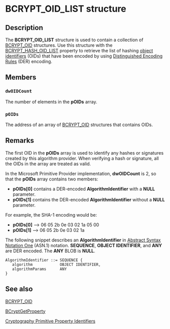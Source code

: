 # BCRYPT_OID_LIST structure

## Description

The **BCRYPT_OID_LIST** structure is used to contain a collection of [BCRYPT_OID](https://learn.microsoft.com/windows/desktop/api/bcrypt/ns-bcrypt-bcrypt_oid) structures. Use this structure with the [BCRYPT_HASH_OID_LIST](https://learn.microsoft.com/windows/desktop/SecCNG/cng-property-identifiers) property to retrieve the list of hashing [object identifiers](https://learn.microsoft.com/windows/desktop/SecGloss/o-gly) (OIDs) that have been encoded by using [Distinguished Encoding Rules](https://learn.microsoft.com/windows/desktop/SecGloss/d-gly) (DER) encoding.

## Members

### `dwOIDCount`

The number of elements in the **pOIDs** array.

### `pOIDs`

The address of an array of [BCRYPT_OID](https://learn.microsoft.com/windows/desktop/api/bcrypt/ns-bcrypt-bcrypt_oid) structures that contains OIDs.

## Remarks

The first OID in the **pOIDs** array is used to identify any hashes or signatures created by this algorithm provider. When verifying a hash or signature, all the OIDs in the array are treated as valid.

In the Microsoft Primitive Provider implementation, **dwOIDCount** is 2, so that the **pOIDs** array contains two members:

* **pOIDs[0]** contains a DER-encoded **AlgorithmIdentifier** with a **NULL** parameter.
* **pOIDs[1]** contains the DER-encoded **AlgorithmIdentifier** without a **NULL** parameter.

For example, the SHA-1 encoding would be:

* **pOIDs[0]** --> 06 05 2b 0e 03 02 1a 05 00
* **pOIDs[1]** --> 06 05 2b 0e 03 02 1a

The following snippet describes an **AlgorithmIdentifier** in [Abstract Syntax Notation One](https://learn.microsoft.com/windows/desktop/SecGloss/a-gly) (ASN.1) notation. **SEQUENCE**, **OBJECT IDENTIFIER**, and **ANY** are DER encoded. The **ANY** BLOB is **NULL**.

``` syntax
AlgorithmIdentifier ::= SEQUENCE {
   algorithm            OBJECT IDENTIFIER,
   algorithmParams      ANY
}

```

## See also

[BCRYPT_OID](https://learn.microsoft.com/windows/desktop/api/bcrypt/ns-bcrypt-bcrypt_oid)

[BCryptGetProperty](https://learn.microsoft.com/windows/desktop/api/bcrypt/nf-bcrypt-bcryptgetproperty)

[Cryptography Primitive Property Identifiers](https://learn.microsoft.com/windows/desktop/SecCNG/cng-property-identifiers)